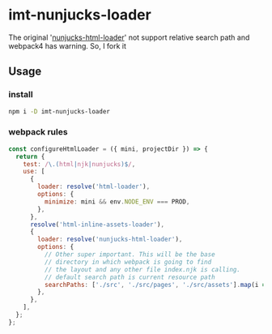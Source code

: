 # imt-nunjucks-loader

The original '[nunjucks-html-loader](https://github.com/ryanhornberger/nunjucks-html-loader)' not support relative search path and webpack4 has warning. So, I fork it

## Usage

### install

```bash
npm i -D imt-nunjucks-loader
```

### webpack rules

```js
const configureHtmlLoader = ({ mini, projectDir }) => {
  return {
    test: /\.(html|njk|nunjucks)$/,
    use: [
      {
        loader: resolve('html-loader'),
        options: {
          minimize: mini && env.NODE_ENV === PROD,
        },
      },
      resolve('html-inline-assets-loader'),
      {
        loader: resolve('nunjucks-html-loader'),
        options: {
          // Other super important. This will be the base
          // directory in which webpack is going to find
          // the layout and any other file index.njk is calling.
          // default search path is current resource path
          searchPaths: ['./src', './src/pages', './src/assets'].map(i => path.join(projectDir, i)),
        },
      },
    ],
  };
};
```
